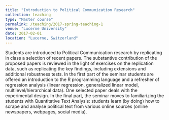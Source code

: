 ```yaml
---
title: "Introduction to Political Communication Research"
collection: teaching
type: "Master course"
permalink: /teaching/2017-spring-teaching-1
venue: "Lucerne University"
date: 2017-02-01
location: "Lucerne, Switzerland"
---
```


Students are introduced to Political Communication research by replicating in class a selection of recent papers. The substantive contribution of the proposed papers is reviewed in the light of exercises on the replication data, such as replicating the key findings, including extensions and additional robustness tests. In the first part of the seminar students are offered an introduction to the R programming language and a refresher of regression analysis (linear regression, generalized linear model, multilevel/hierarchical data). One selected paper deals with the experimental design. In the final part, the seminar moves to familiarizing the students with Quantitative Text Analysis: students learn (by doing) how to scrape and analyse political text from various online sources (online newspapers, webpages, social media).
